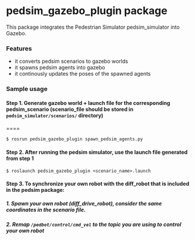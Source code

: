 # pedsim_gazebo_plugin package

This package integrates the Pedestrian Simulator pedsim_simulator into Gazebo.

### Features
- it converts pedsim scenarios to gazebo worlds 
- it spawns pedsim agents into gazebo  
- it continously updates the poses of the spawned agents

### Sample usage
#### Step 1. Generate gazebo world + launch file for the corresponding pedsim_scenario (scenario_file should be stored in `pedsim_simulator/scenarios/` directory)
====
```
$ rosrun pedsim_gazebo_plugin spawn_pedsim_agents.py
```
#### Step 2. After running the pedsim simulator, use the launch file generated from step 1   
```
$ roslaunch pedsim_gazebo_plugin <scenario_name>.launch
```
#### Step 3. To synchronize your own robot with the diff_robot that is included in the pedsim package: 
##### 1. Spawn your own robot (diff_drive_robot), consider the same coordinates in the scenario file.
##### 2. Remap `/pedbot/control/cmd_vel` to the topic you are using to control your own robot 

